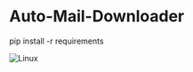 # Auto-Mail-Downloader

pip install -r requirements

![Linux](https://cdn.discordapp.com/attachments/711674692427317338/1079125474413924382/ASD.png)

